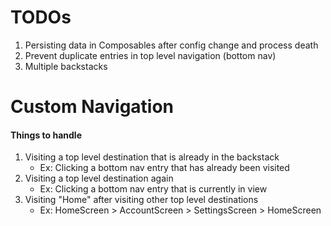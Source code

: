 # TODOs
1. Persisting data in Composables after config change and process death
1. Prevent duplicate entries in top level navigation (bottom nav)
1. Multiple backstacks



# Custom Navigation

#### Things to handle
1. Visiting a top level destination that is already in the backstack
    - Ex: Clicking a bottom nav entry that has already been visited
1. Visiting a top level destination again
    - Ex: Clicking a bottom nav entry that is currently in view
1. Visiting "Home" after visiting other top level destinations
    - Ex: HomeScreen > AccountScreen > SettingsScreen > HomeScreen










